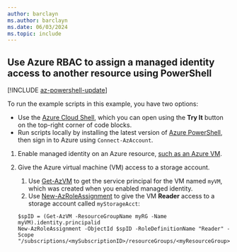 ```yaml
--- 
author: barclayn 
ms.author: barclayn
ms.date: 06/03/2024 
ms.topic: include
---
```


## Use Azure RBAC to assign a managed identity access to another resource using PowerShell

[!INCLUDE [az-powershell-update](~/includes/azure-docs-pr/updated-for-az.md)]

To run the example scripts in this example, you have two options:
   - Use the [Azure Cloud Shell](/azure/cloud-shell/overview), which you can open using the **Try It** button on the top-right corner of code blocks.
   - Run scripts locally by installing the latest version of [Azure PowerShell](/powershell/azure/install-azure-powershell), then sign in to Azure using `Connect-AzAccount`. 

1. Enable managed identity on an Azure resource, [such as an Azure VM](~/identity/managed-identities-azure-resources/how-to-configure-managed-identities.md).

1. Give the Azure virtual machine (VM) access to a storage account. 
   1. Use [Get-AzVM](/powershell/module/az.compute/get-azvm) to get the service principal for the VM named `myVM`, which was created when you enabled managed identity. 
   1. Use [New-AzRoleAssignment](/powershell/module/az.resources/new-azroleassignment) to give the VM **Reader** access to a storage account called `myStorageAcct`:

    ```azurepowershell-interactive
    $spID = (Get-AzVM -ResourceGroupName myRG -Name myVM).identity.principalid
    New-AzRoleAssignment -ObjectId $spID -RoleDefinitionName "Reader" -Scope "/subscriptions/<mySubscriptionID>/resourceGroups/<myResourceGroup>/providers/Microsoft.Storage/storageAccounts/<myStorageAcct>"
    ```
